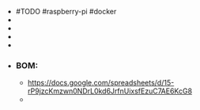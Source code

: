 - #TODO #raspberry-pi #docker
-
-
-
-
- ### BOM:
	- https://docs.google.com/spreadsheets/d/15-rP9jzcKmzwn0NDrL0kd6JrfnUixsfEzuC7AE6KcG8
	-
